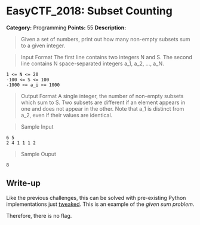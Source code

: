 # EasyCTF_2018: Subset Counting

**Category:** Programming
**Points:** 55
**Description:**

>Given a set of numbers, print out how many non-empty subsets sum to a given integer.

>Input Format
>The first line contains two integers N and S. The second line contains N space-separated integers a_1, a_2, ..., a_N.

    1 <= N <= 20
    -100 <= S <= 100
    -1000 <= a_i <= 1000

>Output Format
>A single integer, the number of non-empty subsets which sum to S. Two subsets are different if an element appears in one and does not appear in the other. Note that a_1 is distinct from a_2, even if their values are identical.

>Sample Input

    6 5
    2 4 1 1 1 2

>Sample Ouput

    8

## Write-up
Like the previous challenges, this can be solved with pre-existing Python implementations just [tweaked](solve.py). This is an example of the _given sum problem_.

Therefore, there is no flag.
